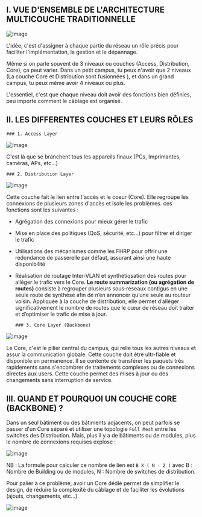 ## I. VUE D'ENSEMBLE DE L'ARCHITECTURE MULTICOUCHE TRADITIONNELLE

![image](https://github.com/user-attachments/assets/bb9ef0dd-bd19-4a00-ad3c-1db536e4979b)

L'idée, c'est d'assigner à chaque partie du réseau un rôle précis pour faciliter l'implémentation, la gestion et le dépannage.

Même si on parle souvent de 3 niveaux ou couches (Access, Distribution, Core), ça peut varier. Dans un petit campus, tu peux n'avoir que 2 niveaux (La couche Core et Distribution sont fusionnées ), et dans un grand campus, tu peux même avoir 4 niveaux ou plus.

L'essentiel, c'est que chaque niveau doit avoir des fonctions bien définies, peu importe comment le câblage est organisé.

## II. LES DIFFERENTES COUCHES ET LEURS RÔLES

  `### 1. Access Layer`

![image](https://github.com/user-attachments/assets/84efa6a9-a305-44e8-abe1-8238241777c2)

C'est là que se branchent tous les appareils finaux (PCs, Imprimantes, caméras, APs, etc...)

  `### 2. Distribution Layer`

![image](https://github.com/user-attachments/assets/edaff406-b096-4f5e-8a34-e4f59e633c30)

Cette couche fait le lien entre l'accès et le coeur (Core). Elle regroupe les connexions de plusieurs zones d'accès et isole les problèmes. ces fonctions sont les suivantes :

- Agrégation des connexions pour mieux gérer le trafic
  
- Mise en place des politiques (QoS, sécurité, etc...) pour filtrer et diriger le trafic
  
- Utilisations des mécanismes comme les FHRP pour offrir une redondance de passerelle par défaut, assurant ainsi une haute disponibilité
  
- Réalisation de routage Inter-VLAN et synthétiqsation des routes pour alléger le trafic vers le Core. **Le route summarization (ou agrégation de routes)** consiste à regrouper plusieurs sous‑réseaux contigus en une seule route de synthèse afin de n’en annoncer qu’une seule au routeur voisin. Appliquée à la couche de distribution, elle permet d’alléger significativement le nombre de routes que le cœur de réseau doit traiter et d’optimiser le trafic de mise à jour.

  `### 3. Core Layer (Backbone)`

![image](https://github.com/user-attachments/assets/ee96f17e-2970-44f4-84c8-0005bece4005)

Le Core, c'est le pilier central du campus, qui relie tous les autres niveaux et assur la communication globale. Cette couche doit être ultr-fiable et disponible en permanence. Il se contente de transférer les paquets très rapidements sans s'encombrer de traitements complexes ou de connexions directes aux users. Cette couche permet des mises à jour ou des changements sans interruption de service.

## III. QUAND ET POURQUOI UN COUCHE CORE (BACKBONE) ?

Dans un seul bâtiment ou des bâtiments adjacents, on peut parfois se passer d'un Core séparé et utiliser une topologie `Full Mesh` entre les switches des Distribution. Mais, plus il y a de bâtiments ou de modules, plus le nombre de connexions requises explose : 

![image](https://github.com/user-attachments/assets/6a0a506e-bf22-414a-84de-cb0037e5fdac)

NB : La formule pour calculer ce nombre de lien est `B X ( N - 2 )` avec B : Nombre de Building ou de modules, N : Nombre de switches de distribution.

Pour palier à ce problème, avoir un Core dédié permet de simplifier le design, de réduire la complexité du câblage et de faciliter les évolutions (ajouts, changements, etc...)

![image](https://github.com/user-attachments/assets/1cf45ef5-47dd-4eea-838c-3b87c94650fe)


